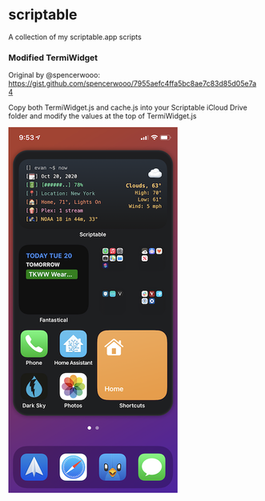 # scriptable

A collection of my scriptable.app scripts

### Modified TermiWidget

Original by @spencerwooo: https://gist.github.com/spencerwooo/7955aefc4ffa5bc8ae7c83d85d05e7a4

Copy both TermiWidget.js and cache.js into your Scriptable iCloud Drive folder and modify the values at the top of TermiWidget.js

![](images/termiwidget.png)